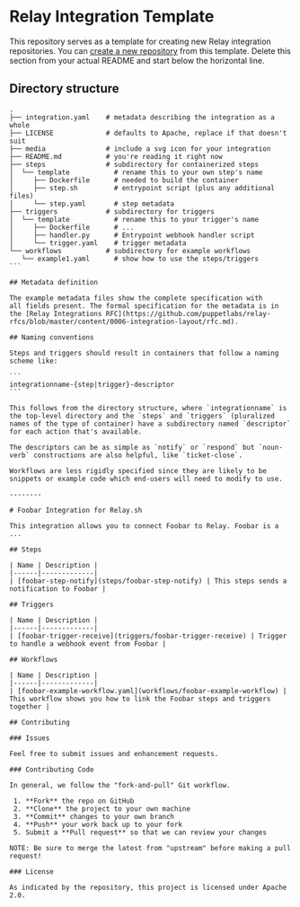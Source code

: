 # Relay Integration Template

This repository serves as a template for creating new Relay integration repositories. You can [create a new repository](https://help.github.com/en/github/creating-cloning-and-archiving-repositories/creating-a-repository-from-a-template) from this template. Delete this section from your actual README and start below the horizontal line.

## Directory structure

````
.
├── integration.yaml    # metadata describing the integration as a whole
├── LICENSE             # defaults to Apache, replace if that doesn't suit
├── media               # include a svg icon for your integration
├── README.md           # you're reading it right now
├── steps               # subdirectory for containerized steps
│  └── template           # rename this to your own step's name
│     ├── Dockerfile      # needed to build the container
│     ├── step.sh         # entrypoint script (plus any additional files)
│     └── step.yaml       # step metadata 
├── triggers            # subdirectory for triggers
│  └── template           # rename this to your trigger's name
│     ├── Dockerfile      # ... 
│     ├── handler.py      # Entrypoint webhook handler script
│     └── trigger.yaml    # trigger metadata
└── workflows           # subdirectory for example workflows
   └── example1.yaml      # show how to use the steps/triggers
```

## Metadata definition

The example metadata files show the complete specification with
all fields present. The formal specification for the metadata is in
the [Relay Integrations RFC](https://github.com/puppetlabs/relay-rfcs/blob/master/content/0006-integration-layout/rfc.md).

## Naming conventions

Steps and triggers should result in containers that follow a naming scheme like:

```
integrationname-{step|trigger}-descriptor
```

This follows from the directory structure, where `integrationname` is the top-level directory and the `steps` and `triggers` (pluralized names of the type of container) have a subdirectory named `descriptor` for each action that's available.

The descriptors can be as simple as `notify` or `respond` but `noun-verb` constructions are also helpful, like `ticket-close`.

Workflows are less rigidly specified since they are likely to be snippets or example code which end-users will need to modify to use.

--------

# Foobar Integration for Relay.sh

This integration allows you to connect Foobar to Relay. Foobar is a ...

## Steps

| Name | Description |
|------|-------------|
| [foobar-step-notify](steps/foobar-step-notify) | This steps sends a notification to Foobar |

## Triggers

| Name | Description |
|------|-------------|
| [foobar-trigger-receive](triggers/foobar-trigger-receive) | Trigger to handle a webhook event from Foobar |

## Workflows

| Name | Description |
|------|-------------|
| [foobar-example-workflow.yaml](workflows/foobar-example-workflow) | This workflow shows you how to link the Foobar steps and triggers together |

## Contributing

### Issues

Feel free to submit issues and enhancement requests.

### Contributing Code

In general, we follow the "fork-and-pull" Git workflow.

 1. **Fork** the repo on GitHub
 2. **Clone** the project to your own machine
 3. **Commit** changes to your own branch
 4. **Push** your work back up to your fork
 5. Submit a **Pull request** so that we can review your changes

NOTE: Be sure to merge the latest from "upstream" before making a pull request!

### License

As indicated by the repository, this project is licensed under Apache 2.0.

